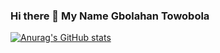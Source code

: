 ### Hi there 👋 My Name Gbolahan Towobola

[![Anurag's GitHub stats](https://github-readme-stats.vercel.app/api?username=gbolahant)](https://github.com/anuraghazra/github-readme-stats)

<!--
**Gbolahant/gbolahant** is a ✨ _special_ ✨ repository because its `README.md` (this file) appears on your GitHub profile.

Here are some ideas to get you started:

- 🔭 I’m currently working on ...
- 🌱 I’m currently learning ...
- 👯 I’m looking to collaborate on ...
- 🤔 I’m looking for help with ...
- 💬 Ask me about ...
- 📫 How to reach me: ...
- 😄 Pronouns: ...
- ⚡ Fun fact: ...
-->
